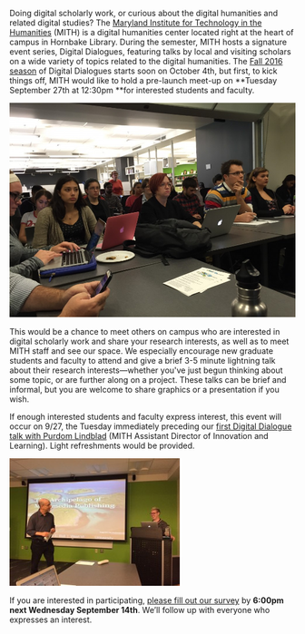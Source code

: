 Doing digital scholarly work, or curious about the digital humanities and related digital studies? The [Maryland Institute for Technology in the Humanities](http://mith.umd.edu/) (MITH) is a digital humanities center located right at the heart of campus in Hornbake Library. During the semester, MITH hosts a signature event series, Digital Dialogues, featuring talks by local and visiting scholars on a wide variety of topics related to the digital humanities. The [Fall 2016 season](http://mith.umd.edu/digital-dialogues/schedule/) of Digital Dialogues starts soon on October 4th, but first, to kick things off, MITH would like to hold a pre-launch meet-up on **Tuesday September 27th at 12:30pm **for interested students and faculty.

![Losh Talk October 2015](../../images/2016-09-IMG_6066-980x735.jpg)

This would be a chance to meet others on campus who are interested in digital scholarly work and share your research interests, as well as to meet MITH staff and see our space. We especially encourage new graduate students and faculty to attend and give a brief 3-5 minute lightning talk about their research interests—whether you've just begun thinking about some topic, or are further along on a project. These talks can be brief and informal, but you are welcome to share graphics or a presentation if you wish.

If enough interested students and faculty express interest, this event will occur on 9/27, the Tuesday immediately preceding our [first Digital Dialogue talk with Purdom Lindblad](http://mith.umd.edu/?post_type=mith_dialogue&p=17796) (MITH Assistant Director of Innovation and Learning). Light refreshments would be provided.

![Cheryl Ball Intro Fall 2015](../../images/2016-09-IMG_6298-300x225.jpg)

If you are interested in participating, [please fill out our survey](https://docs.google.com/forms/d/e/1FAIpQLSeYQ4dle6fHhHJp4NY64s8b81Va1eBbpAVK80jO2QYprv37Jw/viewform) by **6:00pm next Wednesday September 14th**. We’ll follow up with everyone who expresses an interest.